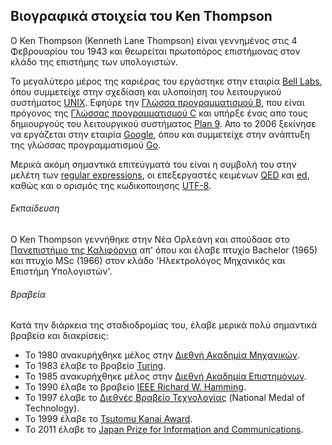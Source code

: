 ## Βιογραφικά στοιχεία του Ken Thompson

O Ken Thompson (Kenneth Lane Thompson) είναι γεννημένος στις 4 Φεβρουαρίου του 1943 και θεωρείται πρωτοπόρος επιστήμονας στον κλάδο της επιστήμης των υπολογιστών. 

Το μεγαλύτερο μέρος της καριέρας του εργάστηκε στην εταιρία [Bell Labs](https://en.wikipedia.org/wiki/Bell_Labs), όπου συμμετείχε στην σχεδίαση και υλοποίηση του λειτουργικού συστήματος [UNIX](https://en.wikipedia.org/wiki/Unix). Εφηύρε την [Γλώσσα προγραμματισμού B](https://en.wikipedia.org/wiki/B_(programming_language)), που είναι πρόγονος της [Γλώσσας προγραμματισμού C](https://en.wikipedia.org/wiki/C_(programming_language)) και υπήρξε ένας απο τους δημιουργούς του λειτουργικού συστήματος [Plan 9](https://en.wikipedia.org/wiki/Plan_9_from_Bell_Labs). Απο το 2006 ξεκίνησε να εργάζεται στην εταιρία [Google](https://en.wikipedia.org/wiki/Google), όπου και συμμετείχε στην ανάπτυξη της γλώσσας προγραμματισμού [Go](https://en.wikipedia.org/wiki/Go_(programming_language)).

Μερικά ακόμη σημαντικά επιτεύγματά του είναι η συμβολή του στην μελέτη των [regular expressions](https://en.wikipedia.org/wiki/Regular_expression), οι επεξεργαστές κειμένων [QED](https://en.wikipedia.org/wiki/QED_(text_editor)) και [ed](https://en.wikipedia.org/wiki/Ed_(text_editor)), καθώς και ο ορισμός της κωδικοποιησης [UTF-8](https://en.wikipedia.org/wiki/UTF-8). 

###### Εκπαίδευση
Ο Ken Thompson γεννήθηκε στην Νέα Ορλεάνη και σπούδασε στο [Πανεπιστήμιο της Καλιφόρνια](https://en.wikipedia.org/wiki/University_of_California,_Berkeley) απ' όπου και έλαβε πτυχίο Bachelor (1965) και πτυχίο MSc (1966) στον κλάδο 'Ηλεκτρολόγος Μηχανικός και Επιστήμη Υπολογιστών'. 

###### Βραβεία
Κατά την διάρκεια της σταδιοδρομίας του, έλαβε μερικά πολύ σημαντικά βραβεία και διακρίσεις:

- Το 1980 ανακυρήχθηκε μέλος στην [Διεθνή Ακαδημία Μηχανικών](https://en.wikipedia.org/wiki/National_Academy_of_Engineering).
- Το 1983 έλαβε το βραβείο [Turing](https://en.wikipedia.org/wiki/Turing_Award).
- To 1985 ανακυρήχθηκε μέλος στην [Διεθνή Ακαδημία Επιστημόνων](https://en.wikipedia.org/wiki/Member_of_the_National_Academy_of_Sciences).
- Το 1990 έλαβε το βραβείο [IEEE Richard W. Hamming](https://en.wikipedia.org/wiki/IEEE_Richard_W._Hamming_Medal).
- Το 1997 έλαβε το [Διεθνές Βραβείο Τεχνολογίας](https://en.wikipedia.org/wiki/National_Medal_of_Technology_and_Innovation) (National Medal of Technology).
- Το 1999 έλαβε το [Tsutomu Kanai Award](https://en.wikipedia.org/wiki/Institute_of_Electrical_and_Electronics_Engineers).
- Το 2011 έλαβε το [Japan Prize for Information and Communications](https://en.wikipedia.org/wiki/Japan_Prize).
